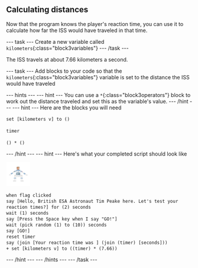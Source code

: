 ## Calculating distances

Now that the program knows the player's reaction time, you can use it to calculate how far the ISS would have traveled in that time.

--- task ---
Create a new variable called `kilometers`{:class="block3variables"}
--- /task ---

The ISS travels at about 7.66 kilometers a second.

--- task ---
Add blocks to your code so that the `kilometers`{:class="block3variables"} variable is set to the distance the ISS would have traveled

--- hints --- --- hint ---
You can use a `*`{:class="block3operators"} block to work out the distance traveled and set this as the variable's value.
--- /hint --- --- hint ---
Here are the blocks you will need

```blocks3
set [kilometers v] to ()

timer

() * ()
```
--- /hint --- --- hint ---
Here's what your completed script should look like

![astronaut sprite](images/astro-sprite.png)

```blocks3
when flag clicked
say [Hello, British ESA Astronaut Tim Peake here. Let's test your reaction times?] for (2) seconds
wait (1) seconds
say [Press the Space key when I say "GO!"]
wait (pick random (1) to (10)) seconds
say [GO!]
reset timer
say (join [Your reaction time was ] (join (timer) [seconds]))
+ set [kilometers v] to ((timer) * (7.66))
```
--- /hint --- --- /hints ---
--- /task ---
	
